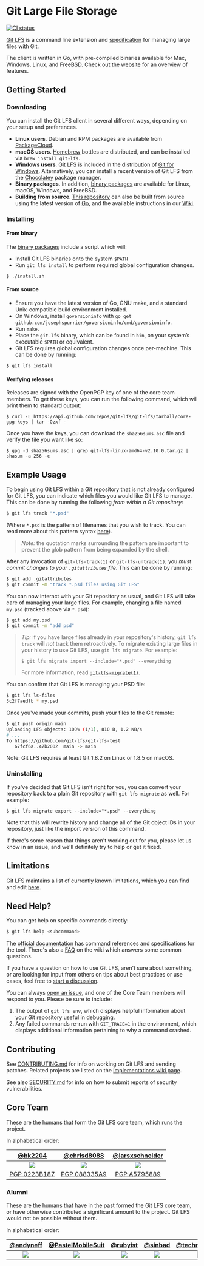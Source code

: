 # Git Large File Storage

[![CI status][ci_badge]][ci_url]

[ci_badge]: https://github.com/git-lfs/git-lfs/workflows/CI/badge.svg
[ci_url]: https://github.com/git-lfs/git-lfs/actions?query=workflow%3ACI

[Git LFS](https://git-lfs.github.com) is a command line extension and
[specification](docs/spec.md) for managing large files with Git.

The client is written in Go, with pre-compiled binaries available for Mac,
Windows, Linux, and FreeBSD. Check out the [website](http://git-lfs.github.com)
for an overview of features.

## Getting Started

### Downloading

You can install the Git LFS client in several different ways, depending on your
setup and preferences.

* **Linux users**. Debian and RPM packages are available from
  [PackageCloud](https://packagecloud.io/github/git-lfs/install).
* **macOS users**. [Homebrew](https://brew.sh) bottles are distributed, and can
  be installed via `brew install git-lfs`.
* **Windows users**. Git LFS is included in the distribution of
  [Git for Windows](https://gitforwindows.org/). Alternatively, you can
  install a recent version of Git LFS from the [Chocolatey](https://chocolatey.org/) package manager.
* **Binary packages**. In addition, [binary packages](https://github.com/git-lfs/git-lfs/releases) are
available for Linux, macOS, Windows, and FreeBSD.
* **Building from source**. [This repository](https://github.com/git-lfs/git-lfs.git) can also be
built from source using the latest version of [Go](https://golang.org), and the
available instructions in our
[Wiki](https://github.com/git-lfs/git-lfs/wiki/Installation#source).

### Installing

#### From binary

The [binary packages](https://github.com/git-lfs/git-lfs/releases) include a script which will:

- Install Git LFS binaries onto the system `$PATH`
- Run `git lfs install` to
perform required global configuration changes.

```ShellSession
$ ./install.sh
```

#### From source

- Ensure you have the latest version of Go, GNU make, and a standard Unix-compatible build environment installed.
- On Windows, install `goversioninfo` with `go get github.com/josephspurrier/goversioninfo/cmd/goversioninfo`.
- Run `make`.
- Place the `git-lfs` binary, which can be found in `bin`, on your system’s executable `$PATH` or equivalent.
- Git LFS requires global configuration changes once per-machine. This can be done by
running:

```ShellSession
$ git lfs install
```

#### Verifying releases

Releases are signed with the OpenPGP key of one of the core team members.  To
get these keys, you can run the following command, which will print them to
standard output:

```ShellSession
$ curl -L https://api.github.com/repos/git-lfs/git-lfs/tarball/core-gpg-keys | tar -Ozxf -
```

Once you have the keys, you can download the `sha256sums.asc` file and verify
the file you want like so:

```ShellSession
$ gpg -d sha256sums.asc | grep git-lfs-linux-amd64-v2.10.0.tar.gz | shasum -a 256 -c
```

## Example Usage

To begin using Git LFS within a Git repository that is not already configured
for Git LFS, you can indicate which files you would like Git LFS to manage.
This can be done by running the following _from within a Git repository_:

```bash
$ git lfs track "*.psd"
```

(Where `*.psd` is the pattern of filenames that you wish to track. You can read
more about this pattern syntax
[here](https://git-scm.com/docs/gitattributes)).

> *Note:* the quotation marks surrounding the pattern are important to
> prevent the glob pattern from being expanded by the shell.

After any invocation of `git-lfs-track(1)` or `git-lfs-untrack(1)`, you _must
commit changes to your `.gitattributes` file_. This can be done by running:

```bash
$ git add .gitattributes
$ git commit -m "track *.psd files using Git LFS"
```

You can now interact with your Git repository as usual, and Git LFS will take
care of managing your large files. For example, changing a file named `my.psd`
(tracked above via `*.psd`):

```bash
$ git add my.psd
$ git commit -m "add psd"
```

> _Tip:_ if you have large files already in your repository's history, `git lfs
> track` will _not_ track them retroactively. To migrate existing large files
> in your history to use Git LFS, use `git lfs migrate`. For example:
>
> ```
> $ git lfs migrate import --include="*.psd" --everything
> ```
>
> For more information, read [`git-lfs-migrate(1)`](https://github.com/git-lfs/git-lfs/blob/main/docs/man/git-lfs-migrate.1.ronn).

You can confirm that Git LFS is managing your PSD file:

```bash
$ git lfs ls-files
3c2f7aedfb * my.psd
```

Once you've made your commits, push your files to the Git remote:

```bash
$ git push origin main
Uploading LFS objects: 100% (1/1), 810 B, 1.2 KB/s
# ...
To https://github.com/git-lfs/git-lfs-test
   67fcf6a..47b2002  main -> main
```

Note: Git LFS requires at least Git 1.8.2 on Linux or 1.8.5 on macOS.

### Uninstalling

If you've decided that Git LFS isn't right for you, you can convert your
repository back to a plain Git repository with `git lfs migrate` as well.  For
example:

```ShellSession
$ git lfs migrate export --include="*.psd" --everything
```

Note that this will rewrite history and change all of the Git object IDs in your
repository, just like the import version of this command.

If there's some reason that things aren't working out for you, please let us
know in an issue, and we'll definitely try to help or get it fixed.

## Limitations

Git LFS maintains a list of currently known limitations, which you can find and
edit [here](https://github.com/git-lfs/git-lfs/wiki/Limitations).

## Need Help?

You can get help on specific commands directly:

```bash
$ git lfs help <subcommand>
```

The [official documentation](docs) has command references and specifications for
the tool.  There's also a [FAQ](https://github.com/git-lfs/git-lfs/wiki/FAQ) on
the wiki which answers some common questions.

If you have a question on how to use Git LFS, aren't sure about something, or
are looking for input from others on tips about best practices or use cases,
feel free to
[start a discussion](https://github.com/git-lfs/git-lfs/discussions).

You can always [open an issue](https://github.com/git-lfs/git-lfs/issues), and
one of the Core Team members will respond to you. Please be sure to include:

1. The output of `git lfs env`, which displays helpful information about your
   Git repository useful in debugging.
2. Any failed commands re-run with `GIT_TRACE=1` in the environment, which
   displays additional information pertaining to why a command crashed.

## Contributing

See [CONTRIBUTING.md](CONTRIBUTING.md) for info on working on Git LFS and
sending patches. Related projects are listed on the [Implementations wiki
page](https://github.com/git-lfs/git-lfs/wiki/Implementations).

See also [SECURITY.md](SECURITY.md) for info on how to submit reports
of security vulnerabilities.

## Core Team

These are the humans that form the Git LFS core team, which runs the project.

In alphabetical order:

| [@bk2204][bk2204-user] | [@chrisd8088][chrisd8088-user] | [@larsxschneider][larsxschneider-user] |
| :---: | :---: | :---: |
| [![][bk2204-img]][bk2204-user] | [![][chrisd8088-img]][chrisd8088-user] | [![][larsxschneider-img]][larsxschneider-user] |
| [PGP 0223B187][bk2204-pgp] | [PGP 088335A9][chrisd8088-pgp] | [PGP A5795889][larsxschneider-pgp] |

[bk2204-img]: https://avatars1.githubusercontent.com/u/497054?s=100&v=4
[chrisd8088-img]: https://avatars1.githubusercontent.com/u/28857117?s=100&v=4
[larsxschneider-img]: https://avatars1.githubusercontent.com/u/477434?s=100&v=4
[bk2204-user]: https://github.com/bk2204
[chrisd8088-user]: https://github.com/chrisd8088
[larsxschneider-user]: https://github.com/larsxschneider
[bk2204-pgp]: https://keyserver.ubuntu.com/pks/lookup?op=get&search=0x88ace9b29196305ba9947552f1ba225c0223b187
[chrisd8088-pgp]: https://keyserver.ubuntu.com/pks/lookup?op=get&search=0x86cd3297749375bcf8206715f54fe648088335a9
[larsxschneider-pgp]: https://keyserver.ubuntu.com/pks/lookup?op=get&search=0xaa3b3450295830d2de6db90caba67be5a5795889

### Alumni

These are the humans that have in the past formed the Git LFS core team, or
have otherwise contributed a significant amount to the project. Git LFS would
not be possible without them.

In alphabetical order:

| [@andyneff][andyneff-user] | [@PastelMobileSuit][PastelMobileSuit-user] | [@rubyist][rubyist-user] | [@sinbad][sinbad-user] | [@technoweenie][technoweenie-user] | [@ttaylorr][ttaylorr-user] |
| :---: | :---: | :---: | :---: | :---: | :---: |
| [![][andyneff-img]][andyneff-user] | [![][PastelMobileSuit-img]][PastelMobileSuit-user] | [![][rubyist-img]][rubyist-user] | [![][sinbad-img]][sinbad-user] | [![][technoweenie-img]][technoweenie-user] | [![][ttaylorr-img]][ttaylorr-user] |

[andyneff-img]: https://avatars1.githubusercontent.com/u/7596961?v=3&s=100
[PastelMobileSuit-img]: https://avatars2.githubusercontent.com/u/37254014?s=100&v=4
[rubyist-img]: https://avatars1.githubusercontent.com/u/143?v=3&s=100
[sinbad-img]: https://avatars1.githubusercontent.com/u/142735?v=3&s=100
[technoweenie-img]: https://avatars3.githubusercontent.com/u/21?v=3&s=100
[ttaylorr-img]: https://avatars2.githubusercontent.com/u/443245?s=100&v=4
[andyneff-user]: https://github.com/andyneff
[PastelMobileSuit-user]: https://github.com/PastelMobileSuit
[sinbad-user]: https://github.com/sinbad
[rubyist-user]: https://github.com/rubyist
[technoweenie-user]: https://github.com/technoweenie
[ttaylorr-user]: https://github.com/ttaylorr
